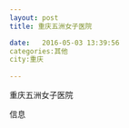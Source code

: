 ```yaml
--- 
layout: post 
title: 重庆五洲女子医院

date:   2016-05-03 13:39:56 
categories:其他  
city:重庆
  
--- 
```

   
重庆五洲女子医院

信息


